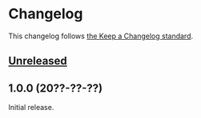 # Changelog

This changelog follows [the Keep a Changelog standard](https://keepachangelog.com).


## [Unreleased](https://github.com/saade/blade-iconsax/compare/1.0.0...main)


## 1.0.0 (20??-??-??)

Initial release.
